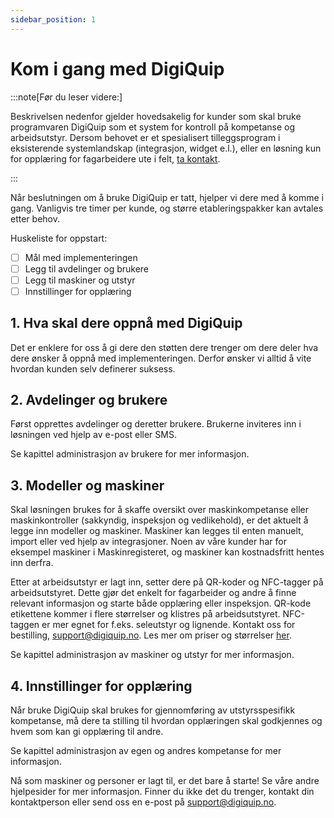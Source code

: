 ```yaml
---
sidebar_position: 1
---
```


# Kom i gang med DigiQuip

:::note[Før du leser videre:]

Beskrivelsen nedenfor gjelder hovedsakelig for kunder som skal bruke programvaren DigiQuip som et system for kontroll på kompetanse og arbeidsutstyr. Dersom behovet er et spesialisert tilleggsprogram i eksisterende systemlandskap (integrasjon, widget e.l.), eller en løsning kun for opplæring for fagarbeidere ute i felt, [ta kontakt](https://digiquip.no/about).

:::

Når beslutningen om å bruke DigiQuip er tatt, hjelper vi dere med å komme i gang. Vanligvis tre timer per kunde, og større etableringspakker kan avtales etter behov.

Huskeliste for oppstart:

- [ ] Mål med implementeringen
- [ ] Legg til avdelinger og brukere
- [ ] Legg til maskiner og utstyr
- [ ] Innstillinger for opplæring

## 1. Hva skal dere oppnå med DigiQuip

Det er enklere for oss å gi dere den støtten dere trenger om dere deler hva dere ønsker å oppnå med implementeringen. Derfor ønsker vi alltid å vite hvordan kunden selv definerer suksess.

## 2. Avdelinger og brukere

Først opprettes avdelinger og deretter brukere. Brukerne inviteres inn i løsningen ved hjelp av e-post eller SMS.

Se kapittel administrasjon av brukere for mer informasjon.

## 3. Modeller og maskiner

Skal løsningen brukes for å skaffe oversikt over maskinkompetanse eller maskinkontroller (sakkyndig, inspeksjon og vedlikehold), er det aktuelt å legge inn modeller og maskiner. Maskiner kan legges til enten manuelt, import eller ved hjelp av integrasjoner. Noen av våre kunder har for eksempel maskiner i Maskinregisteret, og maskiner kan kostnadsfritt hentes inn derfra.

Etter at arbeidsutstyr er lagt inn, setter dere på QR-koder og NFC-tagger på arbeidsutstyret. Dette gjør det enkelt for fagarbeider og andre å finne relevant informasjon og starte både opplæring eller inspeksjon. QR-kode etikettene kommer i flere størrelser og klistres på arbeidsutstyret. NFC-taggen er mer egnet for f.eks. seleutstyr og lignende. Kontakt oss for bestilling, support@digiquip.no. Les mer om priser og størrelser [her](https://digiquip.no/docs/prices/detailed-price-list).

Se kapittel administrasjon av maskiner og utstyr for mer informasjon.

## 4. Innstillinger for opplæring

Når bruke DigiQuip skal brukes for gjennomføring av utstyrsspesifikk kompetanse, må dere ta stilling til hvordan opplæringen skal godkjennes og hvem som kan gi opplæring til andre.

Se kapittel administrasjon av egen og andres kompetanse for mer informasjon.

Nå som maskiner og personer er lagt til, er det bare å starte! Se våre andre hjelpesider for mer informasjon. Finner du ikke det du trenger, kontakt din kontaktperson eller send oss en e-post på support@digiquip.no. 
